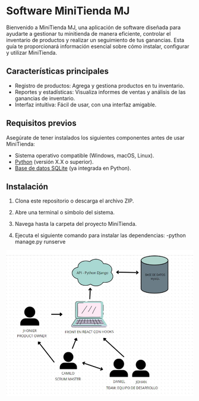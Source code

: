 # Software MiniTienda MJ

Bienvenido a MiniTienda MJ, una aplicación de software diseñada para ayudarte a gestionar tu minitienda de manera eficiente, controlar el inventario de productos y realizar un seguimiento de tus ganancias. Esta guía te proporcionará información esencial sobre cómo instalar, configurar y utilizar MiniTienda.

## Características principales

- Registro de productos: Agrega y gestiona productos en tu inventario.
- Reportes y estadísticas: Visualiza informes de ventas y análisis de las ganancias de inventario.
- Interfaz intuitiva: Fácil de usar, con una interfaz amigable.

## Requisitos previos

Asegúrate de tener instalados los siguientes componentes antes de usar MiniTienda:

- Sistema operativo compatible (Windows, macOS, Linux).
- [Python](https://www.python.org/downloads/) (versión X.X o superior).
- [Base de datos SQLite](https://www.sqlite.org/) (ya integrada en Python).

## Instalación

1. Clona este repositorio o descarga el archivo ZIP.

2. Abre una terminal o símbolo del sistema.

3. Navega hasta la carpeta del proyecto MiniTienda.

4. Ejecuta el siguiente comando para instalar las dependencias:
     -python manage.py runserve
   
![MiniTienda Logo](html/WhatsApp%20Image%202023-10-06%20at%2011.03.24%20PM.jpeg)


